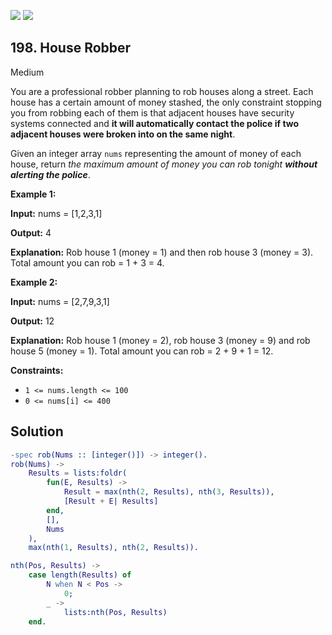 [![](https://img.shields.io/github/stars/javadev/LeetCode-in-All?label=Stars&style=flat-square)](https://github.com/javadev/LeetCode-in-All)
[![](https://img.shields.io/github/forks/javadev/LeetCode-in-All?label=Fork%20me%20on%20GitHub%20&style=flat-square)](https://github.com/javadev/LeetCode-in-All/fork)

## 198\. House Robber

Medium

You are a professional robber planning to rob houses along a street. Each house has a certain amount of money stashed, the only constraint stopping you from robbing each of them is that adjacent houses have security systems connected and **it will automatically contact the police if two adjacent houses were broken into on the same night**.

Given an integer array `nums` representing the amount of money of each house, return _the maximum amount of money you can rob tonight **without alerting the police**_.

**Example 1:**

**Input:** nums = [1,2,3,1]

**Output:** 4

**Explanation:** Rob house 1 (money = 1) and then rob house 3 (money = 3). Total amount you can rob = 1 + 3 = 4.

**Example 2:**

**Input:** nums = [2,7,9,3,1]

**Output:** 12

**Explanation:** Rob house 1 (money = 2), rob house 3 (money = 9) and rob house 5 (money = 1). Total amount you can rob = 2 + 9 + 1 = 12.

**Constraints:**

*   `1 <= nums.length <= 100`
*   `0 <= nums[i] <= 400`

## Solution

```erlang
-spec rob(Nums :: [integer()]) -> integer().
rob(Nums) ->
    Results = lists:foldr(
        fun(E, Results) ->
            Result = max(nth(2, Results), nth(3, Results)),
            [Result + E| Results]
        end,
        [],
        Nums
    ),
    max(nth(1, Results), nth(2, Results)).

nth(Pos, Results) ->
    case length(Results) of
        N when N < Pos ->
            0;
        _ ->
            lists:nth(Pos, Results)
    end.
```